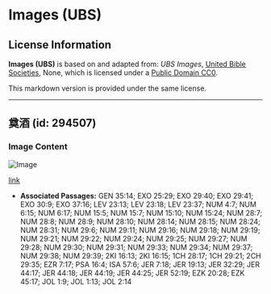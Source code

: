 # Images (UBS)

## License Information

**Images (UBS)** is based on and adapted from: _UBS Images_, [United Bible Societies](https://unitedbiblesocieties.org/), None, which is licensed under a [Public Domain CC0](https://creativecommons.org/public-domain/cc0/).

This markdown version is provided under the same license.



--------------------------------

## 奠酒 (id: 294507)

### Image Content

![Image](https://cdn.aquifer.bible/aquifer-content/resources/Media/WEB-0457_libation.jpg)

[link](https://cdn.aquifer.bible/aquifer-content/resources/Media/WEB-0457_libation.jpg)

* **Associated Passages:** GEN 35:14; EXO 25:29; EXO 29:40; EXO 29:41; EXO 30:9; EXO 37:16; LEV 23:13; LEV 23:18; LEV 23:37; NUM 4:7; NUM 6:15; NUM 6:17; NUM 15:5; NUM 15:7; NUM 15:10; NUM 15:24; NUM 28:7; NUM 28:8; NUM 28:9; NUM 28:10; NUM 28:14; NUM 28:15; NUM 28:24; NUM 28:31; NUM 29:6; NUM 29:11; NUM 29:16; NUM 29:18; NUM 29:19; NUM 29:21; NUM 29:22; NUM 29:24; NUM 29:25; NUM 29:27; NUM 29:28; NUM 29:30; NUM 29:31; NUM 29:33; NUM 29:34; NUM 29:37; NUM 29:38; NUM 29:39; 2KI 16:13; 2KI 16:15; 1CH 28:17; 1CH 29:21; 2CH 29:35; EZR 7:17; PSA 16:4; ISA 57:6; JER 7:18; JER 19:13; JER 32:29; JER 44:17; JER 44:18; JER 44:19; JER 44:25; JER 52:19; EZK 20:28; EZK 45:17; JOL 1:9; JOL 1:13; JOL 2:14

